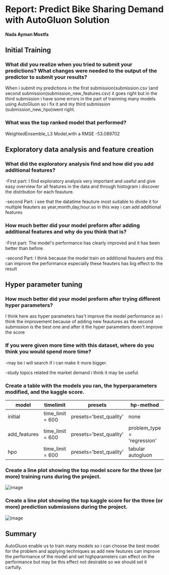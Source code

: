 # Report: Predict Bike Sharing Demand with AutoGluon Solution
#### Nada Ayman Mostfa

## Initial Training
### What did you realize when you tried to submit your predictions? What changes were needed to the output of the predictor to submit your results?

When i submit my predictions in the first submission(submission.csv )and second submission(submission_new_features.csv) it goes right but in the third submission i have some errors in the part of trainning many models using AutoGluon so i fix it and my third submission (submission_new_hpo)went right.
     
### What was the top ranked model that performed?
  WeightedEnsemble_L3 Model,with a RMSE -53.089702 

## Exploratory data analysis and feature creation
### What did the exploratory analysis find and how did you add additional features?
-First part:
I find exploratory analysis very important and useful and give easy overview for all features in the data and through histogram i discover the distrbution for each feauture.

-second Part:
i see that the datatime feauture most suitable to divide it for multiple feauters as year,month,day,hour.so in this way i can add additional features 


### How much better did your model preform after adding additional features and why do you think that is?
-First part:
The model's performance has clearly improved and it has been better than before.

-second Part:
I think because the model train on additional feauters and this can improve the performance especially these feauters has big effect to the result

## Hyper parameter tuning
### How much better did your model preform after trying different hyper parameters?
I think here ass hyper parameters has't improve the model performance as i think the improvement because of adding new feautures as the second submission is the best one and after it the hyper parameters doen't improve the score

### If you were given more time with this dataset, where do you think you would spend more time?
-may be i will search if i can make it more bigger.

-study topics related the market demand i think it may be useful.


### Create a table with the models you ran, the hyperparameters modified, and the kaggle score.
|model|timelimit|presets|hp-method|score|
|--|--|--|--|--|
|initial|time_limit = 600|presets='best_quality' |none	|1.80837|
|add_features|time_limit = 600 |presets='best_quality'|problem_type = 'regression'|0.61692|
|hpo|time_limit = 600|presets='best_quality'|tabular autogluon|0.68872|


### Create a line plot showing the top model score for the three (or more) training runs during the project.
 ![image](https://github.com/nada1267/myibmsupervisedclassification/assets/99268869/5e74a677-cc7b-40ee-921d-017a026672f1)


### Create a line plot showing the top kaggle score for the three (or more) prediction submissions during the project.
 
![image](https://github.com/nada1267/myibmsupervisedclassification/assets/99268869/a1ee6813-05d1-48d5-a5c4-9ec1901865db)

## Summary
AutoGluon  enable us to train many models so i can choose the best model for the problem and applying techniques as add new feutures can improve the performance of the model and set highparameters can effect on the performance but may be this effect not desirable so we should set it carfully.
